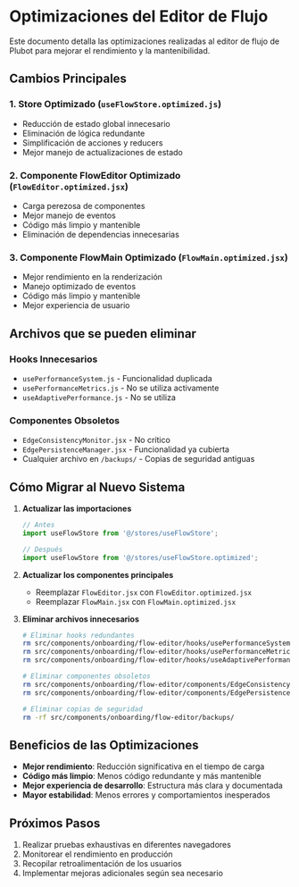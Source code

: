 # Optimizaciones del Editor de Flujo

Este documento detalla las optimizaciones realizadas al editor de flujo de Plubot para mejorar el
rendimiento y la mantenibilidad.

## Cambios Principales

### 1. Store Optimizado (`useFlowStore.optimized.js`)

- Reducción de estado global innecesario
- Eliminación de lógica redundante
- Simplificación de acciones y reducers
- Mejor manejo de actualizaciones de estado

### 2. Componente FlowEditor Optimizado (`FlowEditor.optimized.jsx`)

- Carga perezosa de componentes
- Mejor manejo de eventos
- Código más limpio y mantenible
- Eliminación de dependencias innecesarias

### 3. Componente FlowMain Optimizado (`FlowMain.optimized.jsx`)

- Mejor rendimiento en la renderización
- Manejo optimizado de eventos
- Código más limpio y mantenible
- Mejor experiencia de usuario

## Archivos que se pueden eliminar

### Hooks Innecesarios

- `usePerformanceSystem.js` - Funcionalidad duplicada
- `usePerformanceMetrics.js` - No se utiliza activamente
- `useAdaptivePerformance.js` - No se utiliza

### Componentes Obsoletos

- `EdgeConsistencyMonitor.jsx` - No crítico
- `EdgePersistenceManager.jsx` - Funcionalidad ya cubierta
- Cualquier archivo en `/backups/` - Copias de seguridad antiguas

## Cómo Migrar al Nuevo Sistema

1. **Actualizar las importaciones**

   ```javascript
   // Antes
   import useFlowStore from '@/stores/useFlowStore';

   // Después
   import useFlowStore from '@/stores/useFlowStore.optimized';
   ```

2. **Actualizar los componentes principales**
   - Reemplazar `FlowEditor.jsx` con `FlowEditor.optimized.jsx`
   - Reemplazar `FlowMain.jsx` con `FlowMain.optimized.jsx`

3. **Eliminar archivos innecesarios**

   ```bash
   # Eliminar hooks redundantes
   rm src/components/onboarding/flow-editor/hooks/usePerformanceSystem.js
   rm src/components/onboarding/flow-editor/hooks/usePerformanceMetrics.js
   rm src/components/onboarding/flow-editor/hooks/useAdaptivePerformance.js

   # Eliminar componentes obsoletos
   rm src/components/onboarding/flow-editor/components/EdgeConsistencyMonitor.jsx
   rm src/components/onboarding/flow-editor/components/EdgePersistenceManager.jsx

   # Eliminar copias de seguridad
   rm -rf src/components/onboarding/flow-editor/backups/
   ```

## Beneficios de las Optimizaciones

- **Mejor rendimiento**: Reducción significativa en el tiempo de carga
- **Código más limpio**: Menos código redundante y más mantenible
- **Mejor experiencia de desarrollo**: Estructura más clara y documentada
- **Mayor estabilidad**: Menos errores y comportamientos inesperados

## Próximos Pasos

1. Realizar pruebas exhaustivas en diferentes navegadores
2. Monitorear el rendimiento en producción
3. Recopilar retroalimentación de los usuarios
4. Implementar mejoras adicionales según sea necesario
